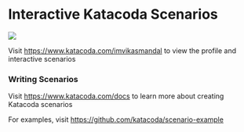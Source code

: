 # Interactive Katacoda Scenarios

[![](http://shields.katacoda.com/katacoda/imvikasmandal/count.svg)](https://www.katacoda.com/imvikasmandal "Get your profile on Katacoda.com")

Visit https://www.katacoda.com/imvikasmandal to view the profile and interactive scenarios

### Writing Scenarios
Visit https://www.katacoda.com/docs to learn more about creating Katacoda scenarios

For examples, visit https://github.com/katacoda/scenario-example
